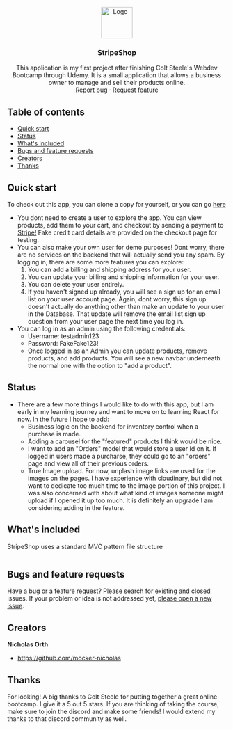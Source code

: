 <p align="center">
  <a href="https://github.com/mocker-nicholas/stripes">
    <img src="https://res.cloudinary.com/dtk2pykqu/image/upload/v1649269768/fav_dsdiem.png" alt="Logo" width=72 height=72>
  </a>

  <h3 align="center">StripeShop</h3>

  <p align="center">
    This application is my first project after finishing Colt Steele's Webdev Bootcamp through Udemy. It is a small application that allows a business owner to manage and sell their products online. 
    <br>
    <a href="https://github.com/mocker-nicholas/stripes/issues">Report bug</a>
    ·
    <a href="https://github.com/mocker-nicholas/stripes/issues">Request feature</a>
  </p>
</p>

## Table of contents

- [Quick start](#quick-start)
- [Status](#status)
- [What's included](#whats-included)
- [Bugs and feature requests](#bugs-and-feature-requests)
- [Creators](#creators)
- [Thanks](#thanks)

## Quick start

To check out this app, you can clone a copy for yourself, or you can go [here]('https://www.google.com/')

- You dont need to create a user to explore the app. You can view products, add them to your cart, and checkout by sending a payment to [Stripe!](https://stripe.com/) Fake credit card details are provided on the checkout page for testing.
- You can also make your own user for demo purposes! Dont worry, there are no services on the backend that will actually send you any spam. By logging in, there are some more features you can explore:
  1. You can add a billing and shipping address for your user.
  2. You can update your billing and shipping information for your user.
  3. You can delete your user entirely.
  4. If you haven't signed up already, you will see a sign up for an email list on your user account page. Again, dont worry, this sign up doesn't actually do anything other than make an update to your user in the Database. That update will remove the email list sign up question from your user page the next time you log in.
- You can log in as an admin using the following credentials:
  - Username: testadmin123
  - Password: FakeFake123!
  - Once logged in as an Admin you can update products, remove products, and add products. You will see a new navbar underneath the normal one with the option to "add a product".

## Status

- There are a few more things I would like to do with this app, but I am early in my learning journey and want to move on to learning React for now. In the future I hope to add:
  - Business logic on the backend for inventory control when a purchase is made.
  - Adding a carousel for the "featured" products I think would be nice.
  - I want to add an "Orders" model that would store a user Id on it. If logged in users made a purcharse, they could go to an "orders" page and view all of their previous orders.
  - True Image upload. For now, unplash image links are used for the images on the pages. I have experience with cloudinary, but did not want to dedicate too much time to the image portion of this project. I was also concerned with about what kind of images someone might upload if I opened it up too much. It is definitely an upgrade I am considering adding in the feature.

## What's included

StripeShop uses a standard MVC pattern file structure

```

```

## Bugs and feature requests

Have a bug or a feature request? Please search for existing and closed issues. If your problem or idea is not addressed yet, [please open a new issue](https://github.com/mocker-nicholas/stripes/issues).

## Creators

**Nicholas Orth**

- <https://github.com/mocker-nicholas>

## Thanks

For looking! A big thanks to Colt Steele for putting together a great online bootcamp. I give it a 5 out 5 stars. If you are thinking of taking the course, make sure to join the discord and make some friends! I would extend my thanks to that discord community as well.
